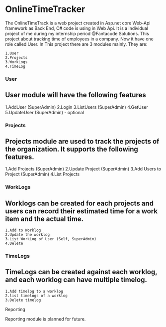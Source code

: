 # OnlineTimeTracker
The OnlineTimeTrack is a web project created in Asp.net core Web-Api framework as Back End, C# code is using in Web Api. It is a individual project of me during my internship period @Fantacode Solutions. This project about tracking time of employees in a company. Now it have one role called User. In This project there are 3 modules mainly. They are:

    1.User
    2.Projects
    3.WorkLogs
    4.TimeLog

### User

## User module will have the following features

   1.AddUser (SuperAdmin)
   2.Login
   3.ListUsers (SuperAdmin)
   4.GetUser
   5.UpdateUser (SuperAdmin) - optional

### Projects

## Projects module are used to track the projects of the organization. It supports the following features.

   1.Add Projects (SuperAdmin)
   2.Update Project (SuperAdmin)
   3.Add Users to Project (SuperAdmin)
   4.List Projects

### WorkLogs

## Worklogs can be created for each projects and users can record their estimated time for a work item and the actual time.

    1.Add to Worklog
    2.Update the worklog
    3.List WorkLog of User (Self, SuperAdmin)
    4.Delete

### TimeLogs

## TimeLogs can be created against each worklog, and each worklog can have multiple timelog.

    1.Add timelog to a worklog
    2.list timelogs of a worklog
    3.Delete timelog

Reporting

Reporting module is planned for future.
